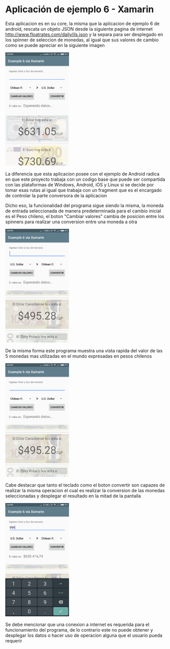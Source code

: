 # Aplicación de ejemplo 6 - Xamarin

Esta aplicacion es en su core, la misma que la aplicacion de ejemplo 6 de android, rescata un objeto JSON desde la siguiente pagina de 
internet http://www.floatrates.com/daily/ils.json y la separa para ser desplegado en los spinner de seleccion de monedas, al igual que sus 
valores de cambio como se puede apreciar en la siguiente imagen

<img src="https://github.com/PabloHidalgoB/example6-xamarin/blob/master/example6-xamarin/example6/Resources/drawable/screenshots/main.png" data-canonical-src="https://github.com/PabloHidalgoB/example6-xamarin/blob/master/example6-xamarin/example6/Resources/drawable/screenshots/main.png" width="200" height="auto" />

La diferencia que esta aplicacion posee con el ejemplo de Android radica en que este proyecto trabaja con un codigo base que puede ser
compartida con las plataformas de Windows, Android, iOS y Linux si se decide por tomar esas rutas al igual que trabaja con un fragment que 
es el encargado de controlar la parte conversora de la aplicacion

Dicho eso, la funcionalidad del programa sigue siendo la misma, la moneda de entrada seleccionada de manera predeterminada para el cambio 
inicial es el Peso chileno, el boton "Cambiar valores" cambia de posicion entre los spinners para realizar una conversion entre una moneda 
a otra

<img src="https://github.com/PabloHidalgoB/example6-xamarin/blob/master/example6-xamarin/example6/Resources/drawable/screenshots/switch.png" data-canonical-src="https://github.com/PabloHidalgoB/example6-xamarin/blob/master/example6-xamarin/example6/Resources/drawable/screenshots/switch.png" width="200" height="auto" />

De la misma forma este programa muestra una vista rapida del valor de las 5 monedas mas utilizadas en el mundo expresadas en pesos 
chilenos

<img src="https://github.com/PabloHidalgoB/example6-xamarin/blob/master/example6-xamarin/example6/Resources/drawable/screenshots/scroll.png" data-canonical-src="https://github.com/PabloHidalgoB/example6-xamarin/blob/master/example6-xamarin/example6/Resources/drawable/screenshots/scroll.png" width="200" height="auto" />

Cabe destacar que tanto el teclado como el boton convertir son capazes de realizar la misma operacion el cual es realizar la conversion
de las monedas seleccionadas y desplegar el resultado en la mitad de la pantalla

<img src="https://github.com/PabloHidalgoB/example6-xamarin/blob/master/example6-xamarin/example6/Resources/drawable/screenshots/conversion.png" data-canonical-src="https://github.com/PabloHidalgoB/example6-xamarin/blob/master/example6-xamarin/example6/Resources/drawable/screenshots/conversion.png" width="200" height="auto" />

Se debe mencionar que una conexion a internet es requerida para el funcionamiento del programa, de lo contrario este no puede obtener
y desplegar los datos o hacer uso de operacion alguna que el usuario pueda requerir
